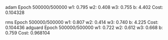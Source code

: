

adam Epoch 500000/500000 w1: 0.795 w2: 0.408 w3: 0.755 b: 4.402 Cost: 0.104328

rms Epoch 500000/500000 w1: 0.807 w2: 0.414 w3: 0.740 b: 4.225 Cost: 0.104436
adguard Epoch 500000/500000 w1: 0.722 w2: 0.612 w3: 0.668 b: 0.759 Cost: 0.968104